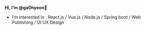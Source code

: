 **Hi, I’m @ga0hyeon👋**

- I’m interested in :  React.js / Vue.js / Node.js / Spring boot / Web Publishing / UI UX Design


<!---
ga0hyeon/ga0hyeon is a ✨ special ✨ repository because its `README.md` (this file) appears on your GitHub profile.
You can click the Preview link to take a look at your changes.
--->
